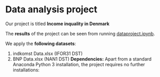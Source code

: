 # Data analysis project

Our project is titled **Income inquality in Denmark**

The **results** of the project can be seen from running [dataproject.ipynb](dataproject.ipynb).

We apply the **following datasets**:

1. indkomst Data.xlsx (IFOR31 DST)
2. BNP Data.xlsx (NAN1 DST)
**Dependencies:** Apart from a standard Anaconda Python 3 installation, the project requires no further installations:

